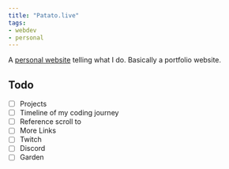 ```yaml
---
title: "Patato.live"
tags:
- webdev
- personal
---
```


A [personal website](https://patato.live) telling what I do. Basically a portfolio website.

## Todo

- [ ] Projects
- [ ] Timeline of my coding journey
- [ ] Reference scroll to
- [ ] More Links
- [ ] Twitch	
- [ ] Discord
- [ ] Garden
